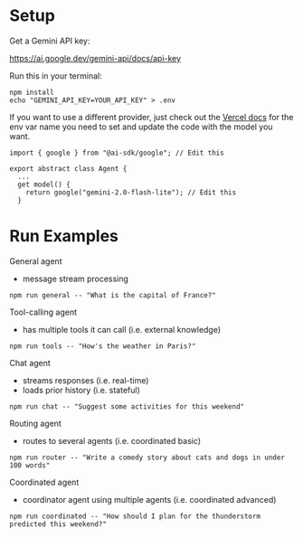 # Setup

Get a Gemini API key:

https://ai.google.dev/gemini-api/docs/api-key

Run this in your terminal:

```
npm install
echo "GEMINI_API_KEY=YOUR_API_KEY" > .env
```

If you want to use a different provider, just check out the [Vercel docs](https://ai-sdk.dev/docs/introduction) for the env var name you need to set and update the code with the model you want.

```
import { google } from "@ai-sdk/google"; // Edit this

export abstract class Agent {
  ...
  get model() {
    return google("gemini-2.0-flash-lite"); // Edit this
  }
```

# Run Examples

General agent
- message stream processing

```
npm run general -- "What is the capital of France?"
```

Tool-calling agent
- has multiple tools it can call (i.e. external knowledge)

```
npm run tools -- "How's the weather in Paris?"
```

Chat agent
- streams responses (i.e. real-time)
- loads prior history (i.e. stateful)

```
npm run chat -- "Suggest some activities for this weekend"
```

Routing agent
- routes to several agents (i.e. coordinated basic)

```
npm run router -- "Write a comedy story about cats and dogs in under 100 words"
```

Coordinated agent
- coordinator agent using multiple agents (i.e. coordinated advanced)

```
npm run coordinated -- "How should I plan for the thunderstorm predicted this weekend?"
```

